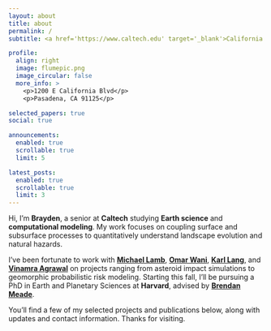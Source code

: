 ```yaml
---
layout: about
title: about
permalink: /
subtitle: <a href='https://www.caltech.edu' target='_blank'>California Institute of Technology</a> | Earth Science | Computational Modeling

profile:
  align: right
  image: flumepic.png
  image_circular: false
  more_info: >
    <p>1200 E California Blvd</p>
    <p>Pasadena, CA 91125</p>

selected_papers: true
social: true

announcements:
  enabled: true
  scrollable: true
  limit: 5

latest_posts:
  enabled: true
  scrollable: true
  limit: 3
---
```


Hi, I’m **Brayden**, a senior at **Caltech** studying **Earth science** and **computational modeling**. My work focuses on coupling surface and subsurface processes to quantitatively understand landscape evolution and natural hazards.

I’ve been fortunate to work with [**Michael Lamb**](https://lamb.caltech.edu/), [**Omar Wani**](https://www.omarwani.com/), [**Karl Lang**](https://www.karllang.info/), and [**Vinamra Agrawal**](https://vinagr.github.io/) on projects ranging from asteroid impact simulations to geomorphic probabilistic risk modeling. Starting this fall, I’ll be pursuing a PhD in Earth and Planetary Sciences at **Harvard**, advised by [**Brendan Meade**](https://brendanjmeade.github.io/).

You’ll find a few of my selected projects and publications below, along with updates and contact information. Thanks for visiting.
